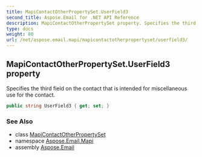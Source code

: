 ```yaml
---
title: MapiContactOtherPropertySet.UserField3
second_title: Aspose.Email for .NET API Reference
description: MapiContactOtherPropertySet property. Specifies the third field on the contact that is intended for miscellaneous use for the contact
type: docs
weight: 80
url: /net/aspose.email.mapi/mapicontactotherpropertyset/userfield3/
---
```

## MapiContactOtherPropertySet.UserField3 property

Specifies the third field on the contact that is intended for miscellaneous use for the contact.

```csharp
public string UserField3 { get; set; }
```

### See Also

* class [MapiContactOtherPropertySet](../)
* namespace [Aspose.Email.Mapi](../../mapicontactotherpropertyset/)
* assembly [Aspose.Email](../../../)


